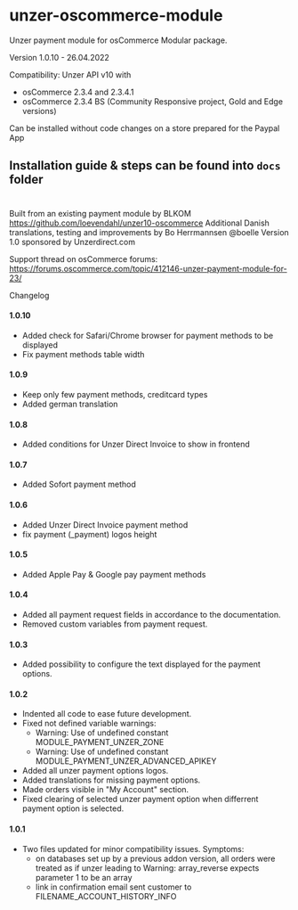 # unzer-oscommerce-module
Unzer payment module for osCommerce
Modular package.

Version 1.0.10 - 26.04.2022

Compatibility:
Unzer API v10 with
- osCommerce 2.3.4 and 2.3.4.1
- osCommerce 2.3.4 BS (Community Responsive project, Gold and Edge versions)

Can be installed without code changes on a store prepared for the Paypal App

## Installation guide & steps can be found into `docs` folder
#
Built from an existing payment module by BLKOM https://github.com/loevendahl/unzer10-oscommerce
Additional Danish translations, testing and improvements by Bo Herrmannsen @boelle
Version 1.0 sponsored by Unzerdirect.com

Support thread on osCommerce forums:
https://forums.oscommerce.com/topic/412146-unzer-payment-module-for-23/

Changelog
#### 1.0.10
- Added check for Safari/Chrome browser for payment methods to be displayed
- Fix payment methods table width
#### 1.0.9
- Keep only few payment methods, creditcard types
- Added german translation
#### 1.0.8
- Added conditions for Unzer Direct Invoice to show in frontend
#### 1.0.7
- Added Sofort payment method
#### 1.0.6
- Added Unzer Direct Invoice payment method
- fix payment (_payment) logos height
#### 1.0.5
- Added Apple Pay & Google pay payment methods
#### 1.0.4
- Added all payment request fields in accordance to the documentation.
- Removed custom variables from payment request.
#### 1.0.3
- Added possibility to configure the text displayed for the payment options.
#### 1.0.2
- Indented all code to ease future development.
- Fixed not defined variable warnings:
  * Warning: Use of undefined constant MODULE_PAYMENT_UNZER_ZONE
  * Warning: Use of undefined constant MODULE_PAYMENT_UNZER_ADVANCED_APIKEY
- Added all unzer payment options logos.
- Added translations for missing payment options.
- Made orders visible in "My Account" section.
- Fixed clearing of selected unzer payment option when differrent payment option is selected.
#### 1.0.1
- Two files updated for minor compatibility issues. Symptoms:
   * on databases set up by a previous addon version, all orders were treated as if unzer leading to Warning: array_reverse expects parameter 1 to be an array
  * link in confirmation email sent customer to FILENAME_ACCOUNT_HISTORY_INFO
